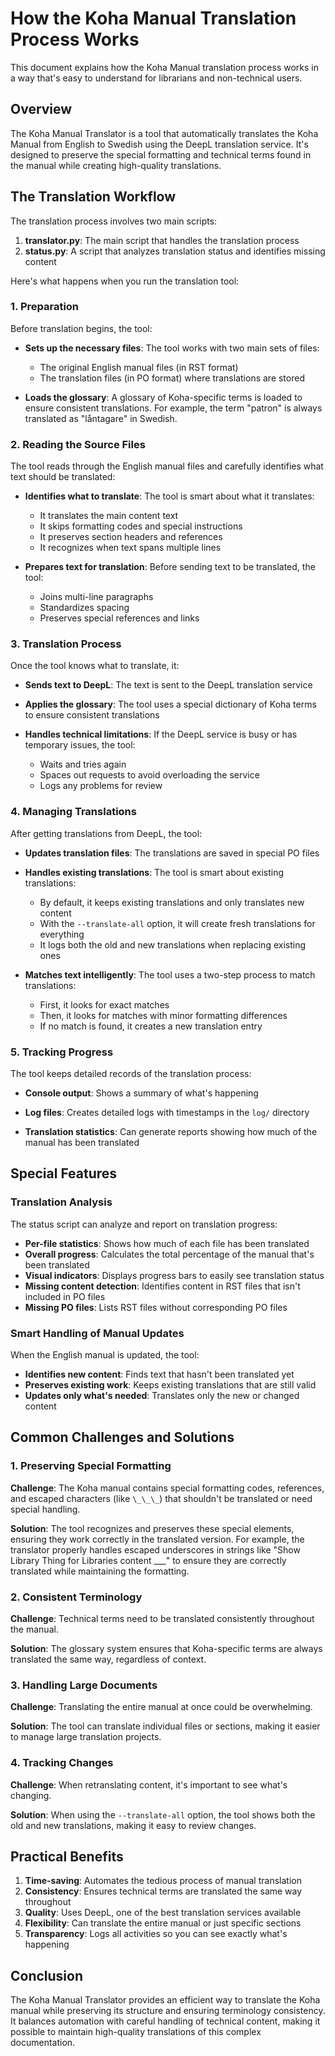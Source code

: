 # How the Koha Manual Translation Process Works

This document explains how the Koha Manual translation process works in a way that's easy to understand for librarians and non-technical users.

## Overview

The Koha Manual Translator is a tool that automatically translates the Koha Manual from English to Swedish using the DeepL translation service. It's designed to preserve the special formatting and technical terms found in the manual while creating high-quality translations.

## The Translation Workflow

The translation process involves two main scripts:

1. **translator.py**: The main script that handles the translation process
2. **status.py**: A script that analyzes translation status and identifies missing content

Here's what happens when you run the translation tool:

### 1. Preparation

Before translation begins, the tool:

- **Sets up the necessary files**: The tool works with two main sets of files:
  - The original English manual files (in RST format)
  - The translation files (in PO format) where translations are stored

- **Loads the glossary**: A glossary of Koha-specific terms is loaded to ensure consistent translations. For example, the term "patron" is always translated as "låntagare" in Swedish.

### 2. Reading the Source Files

The tool reads through the English manual files and carefully identifies what text should be translated:

- **Identifies what to translate**: The tool is smart about what it translates:
  - It translates the main content text
  - It skips formatting codes and special instructions
  - It preserves section headers and references
  - It recognizes when text spans multiple lines

- **Prepares text for translation**: Before sending text to be translated, the tool:
  - Joins multi-line paragraphs
  - Standardizes spacing
  - Preserves special references and links

### 3. Translation Process

Once the tool knows what to translate, it:

- **Sends text to DeepL**: The text is sent to the DeepL translation service

- **Applies the glossary**: The tool uses a special dictionary of Koha terms to ensure consistent translations

- **Handles technical limitations**: If the DeepL service is busy or has temporary issues, the tool:
  - Waits and tries again
  - Spaces out requests to avoid overloading the service
  - Logs any problems for review

### 4. Managing Translations

After getting translations from DeepL, the tool:

- **Updates translation files**: The translations are saved in special PO files

- **Handles existing translations**: The tool is smart about existing translations:
  - By default, it keeps existing translations and only translates new content
  - With the `--translate-all` option, it will create fresh translations for everything
  - It logs both the old and new translations when replacing existing ones

- **Matches text intelligently**: The tool uses a two-step process to match translations:
  - First, it looks for exact matches
  - Then, it looks for matches with minor formatting differences
  - If no match is found, it creates a new translation entry

### 5. Tracking Progress

The tool keeps detailed records of the translation process:

- **Console output**: Shows a summary of what's happening

- **Log files**: Creates detailed logs with timestamps in the `log/` directory

- **Translation statistics**: Can generate reports showing how much of the manual has been translated

## Special Features

### Translation Analysis

The status script can analyze and report on translation progress:

- **Per-file statistics**: Shows how much of each file has been translated
- **Overall progress**: Calculates the total percentage of the manual that's been translated
- **Visual indicators**: Displays progress bars to easily see translation status
- **Missing content detection**: Identifies content in RST files that isn't included in PO files
- **Missing PO files**: Lists RST files without corresponding PO files

### Smart Handling of Manual Updates

When the English manual is updated, the tool:

- **Identifies new content**: Finds text that hasn't been translated yet
- **Preserves existing work**: Keeps existing translations that are still valid
- **Updates only what's needed**: Translates only the new or changed content

## Common Challenges and Solutions

### 1. Preserving Special Formatting

**Challenge**: The Koha manual contains special formatting codes, references, and escaped characters (like `\_\_\_`) that shouldn't be translated or need special handling.

**Solution**: The tool recognizes and preserves these special elements, ensuring they work correctly in the translated version. For example, the translator properly handles escaped underscores in strings like "Show Library Thing for Libraries content \_\_\_" to ensure they are correctly translated while maintaining the formatting.

### 2. Consistent Terminology

**Challenge**: Technical terms need to be translated consistently throughout the manual.

**Solution**: The glossary system ensures that Koha-specific terms are always translated the same way, regardless of context.

### 3. Handling Large Documents

**Challenge**: Translating the entire manual at once could be overwhelming.

**Solution**: The tool can translate individual files or sections, making it easier to manage large translation projects.

### 4. Tracking Changes

**Challenge**: When retranslating content, it's important to see what's changing.

**Solution**: When using the `--translate-all` option, the tool shows both the old and new translations, making it easy to review changes.

## Practical Benefits

1. **Time-saving**: Automates the tedious process of manual translation
2. **Consistency**: Ensures technical terms are translated the same way throughout
3. **Quality**: Uses DeepL, one of the best translation services available
4. **Flexibility**: Can translate the entire manual or just specific sections
5. **Transparency**: Logs all activities so you can see exactly what's happening

## Conclusion

The Koha Manual Translator provides an efficient way to translate the Koha manual while preserving its structure and ensuring terminology consistency. It balances automation with careful handling of technical content, making it possible to maintain high-quality translations of this complex documentation.
